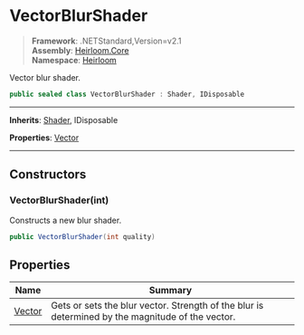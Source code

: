 # VectorBlurShader

> **Framework**: .NETStandard,Version=v2.1  
> **Assembly**: [Heirloom.Core][0]  
> **Namespace**: [Heirloom][0]  

Vector blur shader.

```cs
public sealed class VectorBlurShader : Shader, IDisposable
```

--------------------------------------------------------------------------------

**Inherits**: [Shader][1], IDisposable

**Properties**: [Vector][2]

--------------------------------------------------------------------------------

## Constructors

### VectorBlurShader(int)

Constructs a new blur shader.

```cs
public VectorBlurShader(int quality)
```

## Properties

| Name        | Summary                                                                                          |
|-------------|--------------------------------------------------------------------------------------------------|
| [Vector][2] | Gets or sets the blur vector. Strength of the blur is determined by the magnitude of the vector. |

[0]: ..\Heirloom.Core.md
[1]: Heirloom.Shader.md
[2]: Heirloom.VectorBlurShader.Vector.md
